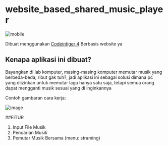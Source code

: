 # website_based_shared_music_player
![mobile](https://github.com/Mabzak-Knight/website_based_shared_music_player/assets/56875726/0597961d-8a20-443e-a4ea-6d1f50df9c34)


Dibuat menggunakan [Codeintiger 4](https://github.com/codeigniter4/CodeIgniter4) Berbasis website ya

## Kenapa aplikasi ini dibuat?
Bayangkan di lab komputer, masing-masing komputer memutar musik yang berbeda-beda, ribut gak tuh?, jadi aplikasi ini sebagai solusi dimana pc yang diizinkan untuk memutar lagu hanya satu saja, tetapi semua orang dapat mengganti musik sesuai yang di inginkannya

Contoh gambaran cara kerja:

![image](https://github.com/Mabzak-Knight/website_based_shared_music_player/assets/56875726/6a7df21b-c5cb-4c0e-8bcc-c8a6b77bc6c0)


##FITUR
1. Input File Musik
2. Pencarian Musik
3. Pemutar Musik Bersama (menu: straming) 
